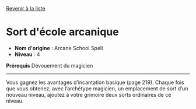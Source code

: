 [Revenir à la liste](..)

# Sort d'école arcanique

 * **Nom d'origine** : Arcane School Spell
 * **Niveau** : 4


<p><strong>Prérequis</strong> Dévouement du magicien</p>
<hr>
<p>Vous gagnez les avantages d’incantation basique (page 219). Chaque fois que vous obtenez, avec l’archétype magicien, un emplacement de sort d’un nouveau niveau, ajoutez à votre grimoire deux sorts ordinaires de ce niveau.</p>